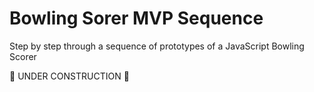 # Bowling Sorer MVP Sequence

Step by step through a sequence of prototypes of a JavaScript Bowling Scorer 

:construction: UNDER CONSTRUCTION :construction:

